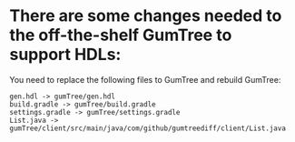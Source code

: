 # There are some changes needed to the off-the-shelf GumTree to support HDLs:

You need to replace the following files to GumTree and rebuild GumTree:

```
gen.hdl -> gumTree/gen.hdl
build.gradle -> gumTree/build.gradle
settings.gradle -> gumTree/settings.gradle
List.java -> gumTree/client/src/main/java/com/github/gumtreediff/client/List.java
```
